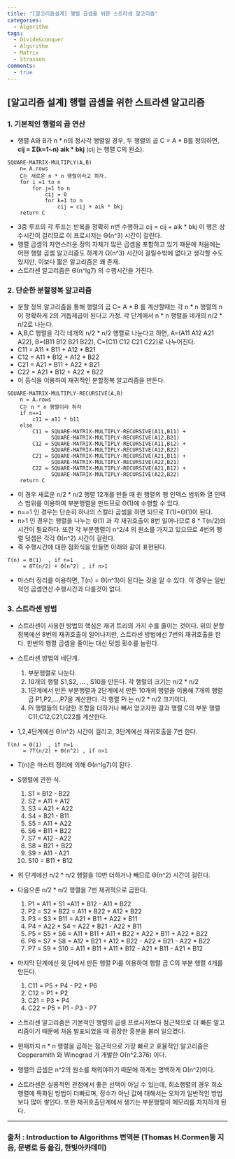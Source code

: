 ```yaml
---
title: "[알고리즘설계] 행렬 곱셈을 위한 스트라센 알고리즘"
categories:
  - Algorithm
tags:
  - Divide&conquer
  - Algorithm
  - Matrix
  - Strassen
comments:
  - true
---
```


## [알고리즘 설계] 행렬 곱셉을 위한 스트라센 알고리즘

### 1. 기본적인 행렬의 곱 연산

* 행렬 A와 B가 n * n의 정사각 행렬일 경우, 두 행렬의 곱 C = A * B를 정의하면, __cij = Σ(k=1~n) aik * bkj__ (cij 는 행렬 C의 원소).

```
SQUARE-MATRIX-MULTIPLY(A,B)
    n= A.rows
    C는 새로운 n * n 행렬이라고 하자.
    for i =1 to n
        for j=1 to n
            cij = 0
            for k=1 to n
                cij = cij + aik * bkj
    return C
```

* 3중 루프의 각 루프는 반복을 정확히 n번 수행하고 cij = cij + aik * bkj 이 행은 상수시간이 걸리므로 이 프로시저는 Θ(n^3) 시간이 걸린다.
* 행렬 곱셈의 자연스러운 정의 자체가 많은 곱셈을 포함하고 있기 때문에 처음에는 어떤 행렬 곱셈 알고리즘도 하계가 Ω(n^3) 시간이 걸릴수밖에 없다고 생각할 수도 있지만, 이보다 짧은 알고리즘은 꽤 존재.
* 스트라센 알고리즘은 Θ(n^lg7) 의 수행시간을 가진다.

### 2. 단순한 분할정복 알고리즘

* 분할 정복 알고리즘을 통해 행렬의 곱 C= A * B 를 계산할때는 각 n * n 행렬의 n이 정확하게 2의 거듭제곱이 된다고 가정. 각 단계에서 n * n 행렬을 네개의 n/2 * n/2로 나눈다.
* A,B,C 행렬을 각각 네개의 n/2 * n/2 행렬로 나눈다고 하면, A=(A11 A12 A21 A22), B=(B11 B12 B21 B22), C=(C11 C12 C21 C22)로 나누어진다.
* C11 = A11 * B11 + A12 * B21
* C12 = A11 * B12 + A12 * B22
* C21 = A21 * B11 + A22 * B21
* C22 = A21 * B12 + A22 * B22
* 이 등식을 이용하여 재귀적인 분할정복 알고리즘을 만든다.

```
SQUARE-MATRIX-MULTIPLY-RECURSIVE(A,B)
    n = A.rows
    C는 n * n 행렬이라 하자
    if n==1
        c11 = a11 * b11
    else 
        C11 = SQUARE-MATRIX-MULTIPLY-RECURSIVE(A11,B11) +
              SQUARE-MATRIX-MULTIPLY-RECURSIVE(A12,B21)
        C12 = SQUARE-MATRIX-MULTIPLY-RECURSIVE(A11,B12) +
              SQUARE-MATRIX-MULTIPLY-RECURSIVE(A12,B22)
        C21 = SQUARE-MATRIX-MULTIPLY-RECURSIVE(A21,B11) +
              SQUARE-MATRIX-MULTIPLY-RECURSIVE(A22,B21)
        C22 = SQUARE-MATRIX-MULTIPLY-RECURSIVE(A21,B12) +
              SQUARE-MATRIX-MULTIPLY-RECURSIVE(A22,B22)
    return C
```

*  이 경우 새로운 n/2 * n/2 행렬 12개를 만들 때 원 행렬의 행 인덱스 범위와 열 인덱스 범위를 이용하여 부분행렬을 만드므로 Θ(1)에 수행할 수 있다.
*  n==1 인 경우는 단순히 하나의 스칼라 곱셈을 하면 되므로 T(1)=Θ(1)이 된다.
*  n>1 인 경우는 행렬을 나누는 Θ(1) 과 각 재귀호출이 8번 일어나므로 8 * T(n/2)의 시간이 필요하다. 또한 각 부분행렬이 n^2/4 의 원소를 가지고 있으므로 4번의 행렬 덧셈은 각각 Θ(n^2) 시간이 걸린다.
*  즉 수행시간에 대한 점화식을 만들면 아래와 같이 표현된다.

``` 
T(n) = Θ(1)  , if n=1
     = 8T(n/2) + Θ(n^2) , if n>1
```

* 마스터 정리를 이용하면, T(n) = Θ(n^3)이 된다는 것을 알 수 있다. 이 경우는 일반적인 곱셈연산 수행시간과 다를것이 없다.


### 3. 스트라센 방법
* 스트라센이 사용한 방법의 핵심은 재귀 트리의 가지 수를 줄이는 것이다. 위의 분할정복에선 8번의 재귀호출이 일어나지만, 스트라센 방법에선 7번의 재귀호출을 한다. 한번의 행렬 곱셈을 줄이는 대신 덧셈 횟수를 늘린다. 

* 스트라센 방법의 네단계.
    1. 부분행렬로 나눈다.
    2. 10개의 행렬 S1,S2, ... , S10을 만든다. 각 행렬의 크기는  n/2 * n/2
    3. 1단계에서 만든 부분행렬과 2단계에서 만든 10개의 행렬을 이용해 7개의 행렬 곱 P1,P2,...,P7을 계산한다. 각 행렬 Pi 는 n/2 * n/2 크기이다.
    4. Pi 행렬들의 다양한 조합을 더하거나 빼서 얻고자한 결과 행렬 C의 부분 행렬 C11,C12,C21,C22를 계산한다.

* 1,2,4단계에선 Θ(n^2) 시간이 걸리고, 3단계에선 재귀호출을 7번 한다.

``` 
T(n) = Θ(1)  , if n=1
     = 7T(n/2) + Θ(n^2) , if n>1
```

* T(n)은 마스터 정리에 의해 Θ(n^lg7)이 된다.
* S행렬에 관한 식.
    1. S1 = B12 - B22
    2. S2 = A11 + A12
    3. S3 = A21 + A22
    4. S4 = B21 - B11
    5. S5 = A11 + A22
    6. S6 = B11 + B22
    7. S7 = A12 - A22
    8. S8 = B21 + B22
    9. S9 = A11 - A21
    10. S10 = B11 + B12

* 위 단계에선 n/2 * n/2 행렬을 10번 더하거나 빼므로 Θ(n^2) 시간이 걸린다.
* 다음으론 n/2 * n/2 행렬을 7번 재귀적으로 곱한다. 
    1. P1 = A11 * S1 =A11 * B12 - A11 * B22
    2. P2 = S2 * B22 = A11 * B22 + A12 * B22
    3. P3 = S3 * B11 = A21 * B11 + A22 * B11
    4. P4 = A22 * S4 = A22 * B21 - A22 * B11
    5. P5 = S5 * S6 = A11 * B11 + A11 * B22 + A22 * B11 + A22 * B22
    6. P6 = S7 * S8 = A12 * B21 + A12 * B22 - A22 * B21 - A22 * B22
    7. P7 = S9 * S10 = A11 * B11 + A11 * B12 - A21 * B11 - A21 * B12

* 마지막 단계에선 윗 단에서 만든 행렬 Pi를 이용하여 행렬 곱 C의 부분 행렬 4개를 만든다.
    1. C11 = P5 + P4 - P2 + P6
    2. C12 = P1 + P2
    3. C21 = P3 + P4
    4. C22 = P5 + P1 - P3 - P7

* 스트라센 알고리즘은 기본적인 행렬의 곱셈 프로시저보다 점근적으로 더 빠른 알고리즘이기 때문에 처음 발표되었을 때 굉장한 흥분을 불러 일으켰다. 
* 현재까지 n * n 행렬을 곱하는 점근적으로 가장 빠르고 효율적인 알고리즘은 Coppersmith 와 Winograd 가 개발한 Ο(n^2.376) 이다.
* 행렬의 곱셈은 n^2의 원소를 채워야하기 때문에 하계는 명백하게 Ω(n^2)이다.
* 스트라센은 실용적인 관점에서 좋은 선택이 아닐 수 있는데, 희소행렬의 경우 희소행렬에 특화된 방법이 더빠르며, 정수가 아닌 값에 대해서는 오차가 일반적인 방법보다 많이 쌓인다. 또한 재귀호출단계에서 생기는 부분행렬이 메모리를 차지하게 된다.

---
### 출처 : Introduction to Algorithms 번역본 (Thomas H.Cormen등 지음, 문병로 등 옮김, 한빛아카데미) 